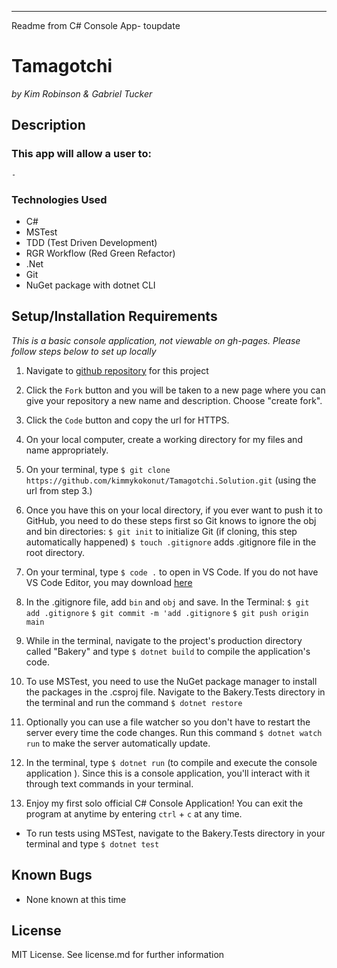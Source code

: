 

----------------
Readme from C# Console App- toupdate
# Tamagotchi
_by Kim Robinson & Gabriel Tucker_

## Description

###  This app will allow a user to:
    - 

### Technologies Used

* C#
* MSTest
* TDD (Test Driven Development)
* RGR Workflow (Red Green Refactor)
* .Net
* Git
* NuGet package with dotnet CLI

## Setup/Installation Requirements

_This is a basic console application, not viewable on gh-pages. Please follow steps below to set up locally_

1. Navigate to [github repository](https://github.com/kimmykokonut/Tamagotchi.Solution) for this project 

2. Click the `Fork` button and  you will be taken to a new page where you can give your repository a new name and description. Choose "create fork".

3. Click the `Code` button and copy the url for HTTPS.

4. On your local computer, create a working directory for my files and name appropriately.

5. On your terminal, type `$ git clone https://github.com/kimmykokonut/Tamagotchi.Solution.git` (using the url from step 3.)

6. Once you have this on your local directory, if you ever want to push it to GitHub, you need to do these steps first so Git knows to ignore the obj and bin directories:
`$ git init` to initialize Git (if cloning, this step automatically happened)
`$ touch .gitignore` adds .gitignore file in the root directory. 

7. On your terminal, type `$ code .` to open in VS Code.  If you do not have VS Code Editor, you may download [here](https://code.visualstudio.com/)

8. In the .gitignore file, add `bin` and `obj` and save.
In the Terminal:
`$ git add .gitignore`
`$ git commit -m 'add .gitignore`
`$ git push origin main`

9. While in the terminal, navigate to the project's production directory called "Bakery" and type `$ dotnet build` to compile the application's code.

10.  To use MSTest, you need to use the NuGet package manager to install the packages in the .csproj file.  Navigate to the Bakery.Tests directory in the terminal and run the command `$ dotnet restore`

11.  Optionally you can use a file watcher so you don't have to restart the server every time the code changes. Run this command `$ dotnet watch run` to make the server automatically update.

12. In the terminal, type `$ dotnet run` (to compile and execute the console application ). Since this is a console application, you'll interact with it through text commands in your terminal.

13. Enjoy my first solo official C# Console Application!  You can exit the program at anytime by entering `ctrl` + `c` at any time.

* To run tests using MSTest, navigate to the Bakery.Tests directory in your terminal and type `$ dotnet test`

## Known Bugs
* None known at this time

## License
MIT License. See license.md for further information
